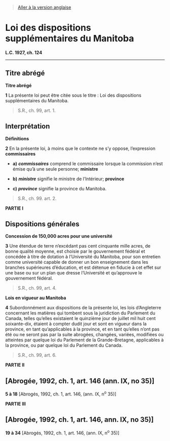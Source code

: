 > [Aller à la version anglaise](/en/Acts/Statutes%20of%20Canada/1927/c.%20124.md)

# Loi des dispositions supplémentaires du Manitoba

**L.C. 1927, ch. 124**


----------



## Titre abrégé



**Titre abrégé**

**1** La présente loi peut être citée sous le titre : Loi des dispositions supplémentaires du Manitoba.
> S.R., ch. 99, art. 1.





## Interprétation



**Définitions**

**2** En la présente loi, à moins que le contexte ne s’y oppose, l’expression
**commissaires**

- **a)** ***commissaires*** comprend le commissaire lorsque la commission n’est émise qu’à une seule personne;
**ministre**

- **b)** ***ministre*** signifie le ministre de l’Intérieur;
**province**

- **c)** ***province*** signifie la province du Manitoba.
> S.R., ch. 99. art. 2.





**PARTIE I** 
## Dispositions générales



**Concession de 150,000 acres pour une université**

**3** Une étendue de terre n’excédant pas cent cinquante mille acres, de bonne qualité moyenne, est choisie par le gouvernement fédéral et concédée à titre de dotation à l’Université du Manitoba, pour son entretien comme université capable de donner un bon enseignement dans les branches supérieures d’éducation, et est détenue en fiducie à cet effet sur une base ou sur un plan que dresse l’Université et qu’approuve le gouvernement fédéral.
> S.R., ch. 99, art. 4.





**Lois en vigueur au Manitoba**

**4** Subordonnément aux dispositions de la présente loi, les lois d’Angleterre concernant les matières qui tombent sous la juridiction du Parlement du Canada, telles qu’elles existaient le quinzième jour de juillet mil huit cent soixante-dix, étaient à compter dudit jour et sont en vigueur dans la province, en tant qu’applicables à la province, et en tant qu’elles n’ont pas été ou ne seront pas par la suite abrogées, changées, variées, modifiées ou atteintes par quelque loi du Parlement de la Grande-Bretagne, applicables à la province, ou par quelque loi du Parlement du Canada.
> S.R., ch. 99, art. 6.





**PARTIE II** 
## [Abrogée, 1992, ch. 1, art. 146 (ann. IX, no 35)]


**5 à 18** [Abrogés, 1992, ch. 1, art. 146, (ann. IX, n<sup>o</sup> 35)]




**PARTIE III** 
## [Abrogée, 1992, ch. 1, art. 146, ann. IX, no 35)]


**19 à 34** [Abrogés, 1992, ch. 1, art. 146, (ann. IX, n<sup>o</sup> 35)]


